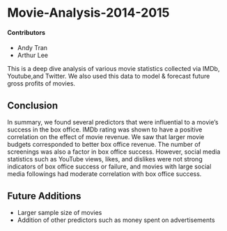 # Movie-Analysis-2014-2015

#### Contributors
- Andy Tran
- Arthur Lee

This is a deep dive analysis of various movie statistics collected via IMDb, Youtube,and Twitter. We also used this data to model & forecast future gross profits of movies.

## Conclusion
In summary, we found several predictors that were influential to a movie’s success in the
box office. IMDb rating was shown to have a positive correlation on the effect of movie revenue.
We saw that larger movie budgets corresponded to better box office revenue. The number of
screenings was also a factor in box office success. However, social media statistics such as
YouTube views, likes, and dislikes were not strong indicators of box office success or failure,
and movies with large social media followings had moderate correlation with box office success.

## Future Additions
- Larger sample size of movies
- Addition of other predictors such as money spent on advertisements

